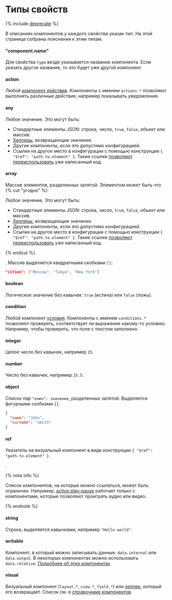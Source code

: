 # Типы свойств

{% include [deprecate](../../_includes/deprecate.md) %}

В описаниях компонентов у каждого свойства указан тип. На этой странице собраны пояснения к этим типам.

#### "component.name"
Для свойства `type` везде указывается название компонента. Если указать другое название, то это будет уже другой компонент.
#### action
Любой [компонент действия](../reference/actions.md). Компоненты с именем `actions.*` позволяют выполнять различные действия, например показывать уведомления.
#### any

Любое значение. Это могут быть:
- Стандартные элементы JSON: строка, число, `true`, `false`, объект или массив.
- [Хелперы](../reference/helpers.md), возвращающие значение.
- Другие компоненты, если это допустимо конфигурацией.
- Ссылки на другое место в конфигурации с помощью конструкции `{ "$ref": "path.to.element" }`. Такие ссылки [позволяют переиспользовать](../best-practices/reuse.md) уже написанный код.

#### array

Массив элементов, разделенных запятой. Элементом может быть что
{% cut "угодно" %}

Любое значение. Это могут быть:
- Стандартные элементы JSON: строка, число, `true`, `false`, объект или массив.
- [Хелперы](../reference/helpers.md), возвращающие значение.
- Другие компоненты, если это допустимо конфигурацией.
- Ссылки на другое место в конфигурации с помощью конструкции `{ "$ref": "path.to.element" }`. Такие ссылки [позволяют переиспользовать](../best-practices/reuse.md) уже написанный код.

{% endcut %}

. Массив выделяется квадратными скобками `[]`:

```json
"cities": ["Moscow", "Tokyo", "New York"]
```

#### boolean
Логическое значение без кавычек: `true` (истина) или `false` (ложь).
#### condition
Любой компонент [условия](../reference/conditions.md). Компоненты с именем `conditions.*` позволяют проверять, соответствует ли выражение какому-то условию. Например, чтобы проверить, что поле с текстом заполнено.
#### integer
Целое число без кавычек, например `25`.
#### number
Число без кавычек, например `25.5`.
#### object
Список пар `"ключ": значение`, разделенных запятой. Выделяется фигурными скобками `{}`.
```json
{
  "name": "John",
  "surname": "Smith"
}
```

#### ref

Указатель на визуальный компонент в виде конструкции `{ "$ref": "path.to.element" }`.

.

{% note info %}

Список компонентов, на которые можно ссылаться, может быть ограничен. Например, [action.play-pause](../reference/action.play-pause.md) работает только с компонентами, которые позволяют проиграть аудио или видео.

{% endnote %}


#### string
Cтрока, выделяется кавычками, например `"Hello world"`.
#### writable
Компонент, в который можно записывать данные: `data.internal` или `data.output`. В некоторых компонентах можно использовать `data.relative`. [Подробнее об этих компонентах](../operations/work-with-data.md).
#### visual
Визуальный компонент (`layout.*`, `view.*`, `field.*`) или [хелпер](../reference/helpers.md), который его возвращает. Список см. в [справочнике компонентов](../reference/index.md).
